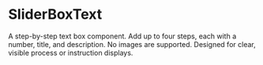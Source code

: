 # SliderBoxText

A step-by-step text box component. Add up to four steps, each with a number, title, and description. No images are supported. Designed for clear, visible process or instruction displays.

